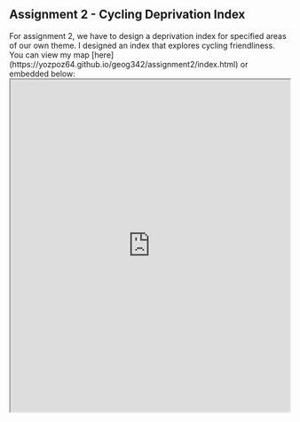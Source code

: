 <h2> Assignment 2 - Cycling Deprivation Index </h2>
For assignment 2, we have to design a deprivation index for specified areas of our own theme. I designed an index that explores cycling friendliness. You can view my map [here](https://yozpoz64.github.io/geog342/assignment2/index.html) or embedded below:
<iframe scrolling="no" src="https://yozpoz64.github.io/geog342/assignment2/index.html" width="100%" height="600px">
